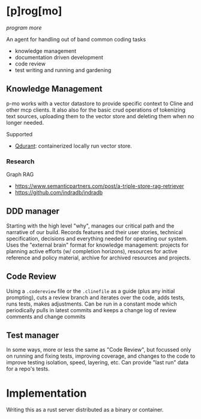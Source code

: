 # [p]rog[mo]

_program more_

An agent for handling out of band common coding tasks

- knowledge management
- documentation driven development
- code review
- test writing and running and gardening


## Knowledge Management

p-mo works with a vector datastore to provide specific context to Cline and other mcp clients. It also also for the basic crud operations of tokenizing text sources, uploading them to the vector store and deleting them when no longer needed.

Supported
- [Qdurant](https://github.com/qdrant/qdrant): containerized locally run vector store.

### Research
Graph RAG
- https://www.semanticpartners.com/post/a-triple-store-rag-retriever
- https://github.com/indradb/indradb

## DDD manager

Starting with the high level "why", manages our critical path and the narrative of our build. Records features and their user stories, technical specification, decisions and everything needed for operating our system.  Uses the "external brain" format for knowledge management: projects for planning active efforts (w/ completion horizons), resources for active reference and policy material, archive for archived resources and projects.


## Code Review

Using a `.codereview` file or the `.clinefile` as a guide (plus any initial prompting), cuts a review branch and iterates over the code, adds tests, runs tests, makes adjustments. Can be run in a constant mode which periodically pulls in latest commits and keeps a change log of review comments and change commits

## Test manager

In some ways, more or less the same as "Code Review", but focussed only on running and fixing tests, improving coverage, and changes to the code to improve testing isolation, speed, layering, etc.  Can provide "last run" data for a repo's tests.



# Implementation

Writing this as a rust server distributed as a binary or container.
